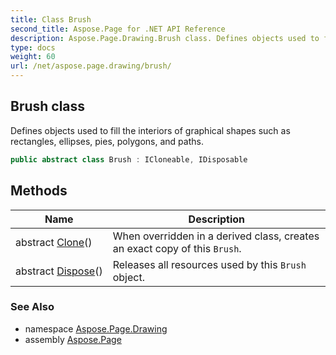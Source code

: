 ```yaml
---
title: Class Brush
second_title: Aspose.Page for .NET API Reference
description: Aspose.Page.Drawing.Brush class. Defines objects used to fill the interiors of graphical shapes such as rectangles ellipses pies polygons and paths
type: docs
weight: 60
url: /net/aspose.page.drawing/brush/
---
```

## Brush class

Defines objects used to fill the interiors of graphical shapes such as rectangles, ellipses, pies, polygons, and paths.

```csharp
public abstract class Brush : ICloneable, IDisposable
```

## Methods

| Name | Description |
| --- | --- |
| abstract [Clone](../../aspose.page.drawing/brush/clone/)() | When overridden in a derived class, creates an exact copy of this `Brush`. |
| abstract [Dispose](../../aspose.page.drawing/brush/dispose/)() | Releases all resources used by this `Brush` object. |

### See Also

* namespace [Aspose.Page.Drawing](../../aspose.page.drawing/)
* assembly [Aspose.Page](../../)


